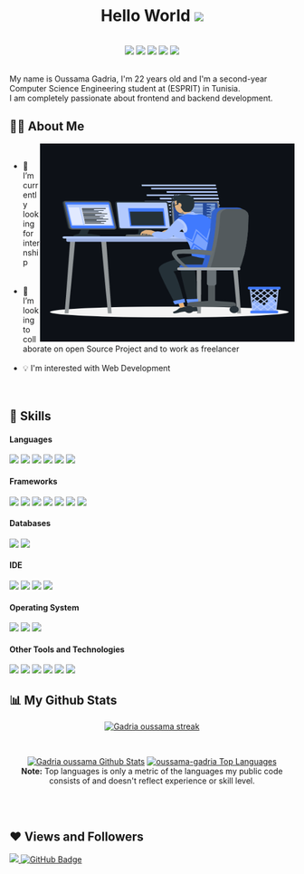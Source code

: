 <div align="center">
 <h1>Hello World <img src="https://raw.githubusercontent.com/MartinHeinz/MartinHeinz/master/wave.gif" width="4%"></h1>
 <br/>
 <a href = "https://www.linkedin.com/in/gadria-oussama-728290217/"><img src="https://img.shields.io/badge/LinkedIn-0077B5?style=for-the-badge&logo=linkedin&logoColor=white"/></a>
 <a href = "mailto:gadria.oussama@esprit.tn"><img src="https://img.shields.io/badge/Gmail-D14836?style=for-the-badge&logo=gmail&logoColor=white"/></a>
<a href = "https://www.instagram.com/oussama_gadria/?hl=fr"><img src="https://img.shields.io/badge/Instagram-E4405F?style=for-the-badge&logo=instagram&logoColor=white"/></a>
<a href="https://www.facebook.com/profile.php?id=100005045354876"><img src="https://img.shields.io/badge/Facebook-1877F2?style=for-the-badge&logo=facebook&logoColor=white" /></a>
 <a href=https://leetcode.com/oussama_gadria/"><img src=" https://img.shields.io/badge/LeetCode-LeetCode-brightgreen" /></a>

</div>

<br/>

 
 
 
 
 
My name is Oussama Gadria, I'm 22 years old and I'm a second-year Computer Science Engineering student at (ESPRIT) in Tunisia.<br>I am completely passionate about frontend and backend development. 

## 🙋‍♂️ About Me

<img width="450px" height="350px"  align="right" alt="Github" src="https://github.com/hassenoueslati/hassenoueslati/blob/main/animation_500_kxa883sd.gif" />
<br/>

<ul style="text-align: justify; text-justify: inter-word;">
<li>
 🔭 I’m currently looking for  internship
</li>
                                                           <br/>

 <br/>
 <li>
 👯 I’m looking to collaborate on open Source Project and to work as freelancer
</li>
 <br/>
 <li>
 💡 I'm interested with Web Development
  </li>
 <br/>
 <br/>
 
</ul>

<!----## 🚀 Languages and Tools: ---->
## 🚀 Skills
<h4> Languages </h4>
<span> 
  <img src="https://img.shields.io/badge/HTML5-E34F26?style=for-the-badge&logo=html5&logoColor=white">
  <img src="https://img.shields.io/badge/CSS3-1572B6?style=for-the-badge&logo=css3&logoColor=white">
  <img src="https://img.shields.io/badge/JavaScript-F7DF1E?style=for-the-badge&logo=javascript&logoColor=black">
  <img src="https://img.shields.io/badge/TypeScript-007ACC?style=for-the-badge&logo=typescript&logoColor=white">
  <img src="https://img.shields.io/badge/Java-ED8B00?style=for-the-badge&logo=java&logoColor=white">
  <img src="https://img.shields.io/badge/C%23-239120?style=for-the-badge&logo=c-sharp&logoColor=white">
<!--   <img src="https://img.shields.io/badge/PHP-777BB4?style=for-the-badge&logo=php&logoColor=white"> -->
</span>

<h4> Frameworks </h4>
<span>
  <img src="https://img.shields.io/badge/Angular-DD0031?style=for-the-badge&logo=angular&logoColor=white">
  <img src="https://img.shields.io/badge/React-20232A?style=for-the-badge&logo=react&logoColor=61DAFB">
  <img src="https://img.shields.io/badge/Spring-6DB33F?style=for-the-badge&logo=spring&logoColor=white">
  <img src="https://img.shields.io/badge/Node.js-339933?style=for-the-badge&logo=nodedotjs&logoColor=white">
  <img src="https://img.shields.io/badge/Express.js-000000?style=for-the-badge&logo=express&logoColor=white">
  <img src="https://img.shields.io/badge/.NET-5C2D91?style=for-the-badge&logo=.net&logoColor=white">
  <img src="https://img.shields.io/badge/Bootstrap-563D7C?style=for-the-badge&logo=bootstrap&logoColor=white">
 
</span>


<h4> Databases </h4>
<span>
  <img src="https://img.shields.io/badge/MySQL-005C84?style=for-the-badge&logo=mysql&logoColor=white">
  <img src="https://img.shields.io/badge/MongoDB-4EA94B?style=for-the-badge&logo=mongodb&logoColor=white">
<!--   <img src="https://img.shields.io/badge/PostgreSQL-316192?style=for-the-badge&logo=postgresql&logoColor=white">
 <img src="https://img.shields.io/badge/Microsoft%20SQL%20Server-CC2927?style=for-the-badge&logo=microsoft%20sql%20server&logoColor=white"> -->
  
  
</span>

<h4> IDE </h4>
<span>
<img src="https://img.shields.io/badge/Visual_Studio_Code-0078D4?style=for-the-badge&logo=visual%20studio%20code&logoColor=white">
<img src="https://img.shields.io/badge/Visual_Studio-5C2D91?style=for-the-badge&logo=visual%20studio&logoColor=white">
<img src="https://img.shields.io/badge/WebStorm-000000?style=for-the-badge&logo=WebStorm&logoColor=white">
<img src="https://img.shields.io/badge/IntelliJ_IDEA-000000.svg?style=for-the-badge&logo=intellij-idea&logoColor=white">
 

<h4> Operating System </h4>
<span>
  <img src="https://img.shields.io/badge/Windows-0078D6?style=for-the-badge&logo=windows&logoColor=white">
  <img src="https://img.shields.io/badge/Linux-FCC624?style=for-the-badge&logo=linux&logoColor=black">
  <img src="https://img.shields.io/badge/Ubuntu-E95420?style=for-the-badge&logo=ubuntu&logoColor=white">
</span>

<h4> Other Tools and Technologies </h4>
<span>
  <img src="https://img.shields.io/badge/Sass-CC6699?style=for-the-badge&logo=sass&logoColor=white">
  <img src="https://img.shields.io/badge/json-5E5C5C?style=for-the-badge&logo=json&logoColor=white">
  <img src="https://img.shields.io/badge/Postman-FF6C37?style=for-the-badge&logo=Postman&logoColor=white">
  <img src="https://img.shields.io/badge/Xampp-F37623?style=for-the-badge&logo=xampp&logoColor=white">
  <img src="https://img.shields.io/badge/Canva-%2300C4CC.svg?&style=for-the-badge&logo=Canva&logoColor=white">
  <img src="https://img.shields.io/badge/Opera-FF1B2D?style=for-the-badge&logo=Opera&logoColor=white">
  
 
</span>
<br/>

## 📊 My Github Stats
         
  <p align="center">
    <a href="https://github.com/oussama-gadria">
        <img title="🔥 Get streak stats for your profile at git.io/streak-stats" alt="Gadria oussama streak" src="https://github-readme-streak-stats.herokuapp.com/?user=oussama-gadria&theme=black-ice&hide_border=true&stroke=0000&background=060A0CD0"/>
    </a>
    <br/>
</p>
<br/>
 
 <p align="center">
   <a  href="https://github.com/oussama-gadria"><img alt="Gadria oussama Github Stats" src="https://github-readme-stats.vercel.app/api?username=oussama-gadria&show_icons=true&count_private=true&theme=react&hide_border=true&bg_color=0D1117" /></a>
    <a align="center" href="https://github.com/hassenoueslati"><img alt="oussama-gadria Top Languages" src="https://github-readme-stats.vercel.app/api/top-langs/?username=oussama-gadria&langs_count=8&count_private=true&layout=compact&theme=react&hide_border=true&bg_color=0D1117" /></a>
  <br/>
  <b>Note:</b> Top languages is only a metric of the languages my public code consists of and doesn't reflect experience or skill level.
 </p>

<br/>
<br/>

 ## ❤ Views and Followers
<a href="https://github.com/oussama-gadria">
    <img src="https://komarev.com/ghpvc/?username=oussama-gadria">
</a>
<a href="https://github.com/oussama-gadria?tab=followers"><img src="https://img.shields.io/github/followers/oussama-gadria?label=Followers&style=social" alt="GitHub Badge"></a>

